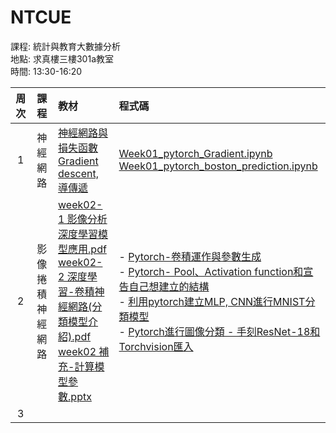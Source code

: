 # NTCUE

課程: 統計與教育大數據分析 <br>
地點: 求真樓三樓301a教室 <br>
時間: 13:30-16:20

|周次|課程|教材|程式碼|
|:-:|:-:|:-|:-|
|1|神經網路|[神經網路與損失函數](https://github.com/TommyHuang821/NTCUE/blob/main/Week01%20%E7%A5%9E%E7%B6%93%E7%B6%B2%E8%B7%AF%E8%88%87%E6%90%8D%E5%A4%B1%E5%87%BD%E6%95%B8.pptx) <br>[Gradient descent, 導傳遞](https://github.com/TommyHuang821/NTCUE/blob/main/week01%20Gradient%20descent%2C%20%E5%B0%8E%E5%82%B3%E9%81%9E.pptx)<br>|[Week01_pytorch_Gradient.ipynb](https://github.com/TommyHuang821/NTCUE/blob/main/Week01_pytorch_Gradient.ipynb)<br>[Week01_pytorch_boston_prediction.ipynb](https://github.com/TommyHuang821/NTCUE/blob/main/Week01_pytorch_boston_prediction.ipynb)|
|2|影像捲積神經網路|[week02-1 影像分析深度學習模型應用.pdf](https://github.com/TommyHuang821/NTCUE/blob/main/week02-1%20%E5%BD%B1%E5%83%8F%E5%88%86%E6%9E%90%E6%B7%B1%E5%BA%A6%E5%AD%B8%E7%BF%92%E6%A8%A1%E5%9E%8B%E6%87%89%E7%94%A8.pdf)<br>[week02-2 深度學習-卷積神經網路(分類模型介紹).pdf](https://github.com/TommyHuang821/NTCUE/blob/main/week02-2%20%E6%B7%B1%E5%BA%A6%E5%AD%B8%E7%BF%92-%E5%8D%B7%E7%A9%8D%E7%A5%9E%E7%B6%93%E7%B6%B2%E8%B7%AF(%E5%88%86%E9%A1%9E%E6%A8%A1%E5%9E%8B%E4%BB%8B%E7%B4%B9).pdf)<br>[week02 補充-計算模型參數.pptx](https://github.com/TommyHuang821/NTCUE/blob/main/week02%20%E8%A3%9C%E5%85%85-%E8%A8%88%E7%AE%97%E6%A8%A1%E5%9E%8B%E5%8F%83%E6%95%B8.pptx)<br>|- [Pytorch-卷積運作與參數生成](https://github.com/TommyHuang821/NTCUE/blob/main/Week02_pytorch_operators_conv.ipynb)<br>- [Pytorch- Pool、Activation function和宣告自己想建立的結構](https://github.com/TommyHuang821/NTCUE/blob/main/Week02_pytorch_operators.ipynb)<br>- [利用pytorch建立MLP, CNN進行MNIST分類模型](https://github.com/TommyHuang821/NTCUE/blob/main/Week02_%E5%88%A9%E7%94%A8pytorch%E5%BB%BA%E7%AB%8BMLP%E9%80%B2%E8%A1%8CMNIST%E5%88%86%E9%A1%9E%E6%A8%A1%E5%9E%8B(%E4%BB%8B%E7%B4%B9Cross%20Entropy%20loss%E7%9A%84%E9%81%8B%E4%BD%9C).ipynb)<br>- [Pytorch進行圖像分類 - 手刻ResNet-18和Torchvision匯入](https://github.com/TommyHuang821/NTCUE/blob/main/Week02_pytorch_classification_resnet.ipynb)<br>|
|3||||


